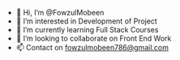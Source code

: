 - 👋 Hi, I’m @FowzulMobeen
- 👀 I’m interested in Development of Project
- 🌱 I’m currently learning Full Stack Courses
- 💞️ I’m looking to collaborate on Front End Work
- 📫 Contact on fowzulmobeen786@gmail.com

<!---
FowzulMobeen/FowzulMobeen is a ✨ special ✨ repository because its `README.md` (this file) appears on your GitHub profile.
You can click the Preview link to take a look at your changes.
--->

